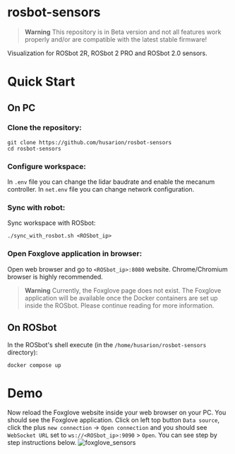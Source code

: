 # rosbot-sensors

> **Warning**
> This repository is in Beta version and not all features work properly and/or are compatible with the latest stable firmware!

Visualization for ROSbot 2R, ROSbot 2 PRO and ROSbot 2.0 sensors.

# Quick Start
## On PC
### Clone the repository:
```
git clone https://github.com/husarion/rosbot-sensors
cd rosbot-sensors
```
### Configure workspace:
In `.env` file you can change the lidar baudrate and enable the mecanum controller.
In `net.env` file you can change network configuration.

### Sync with robot:
Sync workspace with ROSbot:
```
./sync_with_rosbot.sh <ROSbot_ip>
```

### Open Foxglove application in browser:
Open web browser and go to `<ROSbot_ip>:8080` website. Chrome/Chromium browser is highly recommended.
> **Warning**
> Currently, the Foxglove page does not exist. The Foxglove application will be available once the Docker containers are set up inside the ROSbot. Please continue reading for more information.

## On ROSbot
In the ROSbot's shell execute (in the `/home/husarion/rosbot-sensors` directory):
```
docker compose up
```

# Demo
Now reload the Foxglove website inside your web browser on your PC. You should see the Foxglove application. Click on left top button `Data source`, click the plus `new connection` -> `Open connection` and you should see `WebSocket URL` set to `ws://<ROSbot_ip>:9090` > `Open`. You can see step by step instructions below.
![foxglove_sensors](.docs/foxglove_connect.gif)
